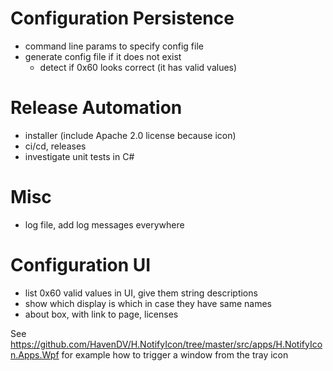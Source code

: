 Configuration Persistence
=========================

- command line params to specify config file
- generate config file if it does not exist
    - detect if 0x60 looks correct (it has valid values)

Release Automation
==================

- installer (include Apache 2.0 license because icon)
- ci/cd, releases
- investigate unit tests in C#

Misc
====

- log file, add log messages everywhere

Configuration UI
================

- list 0x60 valid values in UI, give them string descriptions
- show which display is which in case they have same names
- about box, with link to page, licenses

See https://github.com/HavenDV/H.NotifyIcon/tree/master/src/apps/H.NotifyIcon.Apps.Wpf for example how to trigger a window from the tray icon
